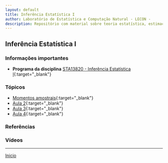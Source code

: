 ```yaml
---
layout: default
title: Inferência Estatística I
author: Laboratório de Estatística e Computação Natural - LECON -
description: Repositório com material sobre teoria estatística, estimação pontual e intervalar.
---
```



## Inferência Estatística I

### Informações importantes
* **Programa da disciplina** [STA13820 - Inferência Estatística I](https://estatistica.ufes.br/sites/estatistica.ufes.br/files/field/anexo/sta13820_inferencia_estatistica_i_0.pdf){:target="_blank"}

### Tópicos
- [Momentos amostrais](https://bit.ly/3omMCYG){:target="_blank"}
- [Aula 2](https://bit.ly/3jviHfA){:target="_blank"}
- [Aula 3](https://bit.ly/3jviHfA){:target="_blank"}
- [Aula 4](https://bit.ly/3jviHfA){:target="_blank"}


### Referências


  

### Vídeos



 ***
  [Inicio](https://bit.ly/3jviHfA)
  
<script src="http://code.jquery.com/jquery-1.4.2.min.js"></script> <script> var x = document.getElementsByClassName("site-footer-credits"); setTimeout(() => { x[0].remove(); }, 10); </script>
